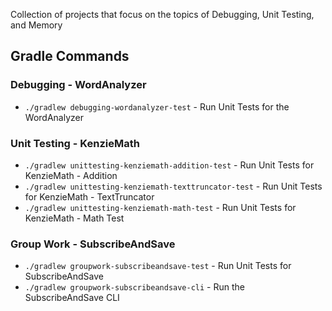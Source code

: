 Collection of projects that focus on the topics of Debugging, Unit Testing, and Memory

## Gradle Commands

### Debugging - WordAnalyzer

* `./gradlew debugging-wordanalyzer-test` - Run Unit Tests for the WordAnalyzer

### Unit Testing - KenzieMath

* `./gradlew unittesting-kenziemath-addition-test` - Run Unit Tests for KenzieMath - Addition
* `./gradlew unittesting-kenziemath-texttruncator-test` - Run Unit Tests for KenzieMath - TextTruncator
* `./gradlew unittesting-kenziemath-math-test` - Run Unit Tests for KenzieMath - Math Test

### Group Work - SubscribeAndSave

* `./gradlew groupwork-subscribeandsave-test` - Run Unit Tests for SubscribeAndSave
* `./gradlew groupwork-subscribeandsave-cli` - Run the SubscribeAndSave CLI
